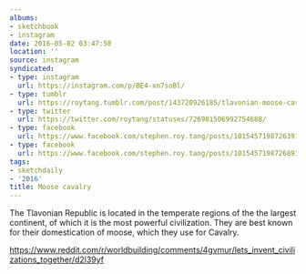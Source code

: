 ```yaml
---
albums:
- sketchbook
- instagram
date: 2016-05-02 03:47:50
location: ''
source: instagram
syndicated:
- type: instagram
  url: https://instagram.com/p/BE4-xn7soBl/
- type: tumblr
  url: https://roytang.tumblr.com/post/143720926185/tlavonian-moose-cavalry-sketchdaily
- type: twitter
  url: https://twitter.com/roytang/statuses/726981506992754688/
- type: facebook
  url: https://www.facebook.com/stephen.roy.tang/posts/10154571987263912:0
- type: facebook
  url: https://www.facebook.com/stephen.roy.tang/posts/10154571987268912
tags:
- sketchdaily
- '2016'
title: Moose cavalry
---
```


The Tlavonian Republic is located in the temperate regions of the the largest continent, of which it is the most powerful civilization. They are best known for their domestication of moose, which they use for Cavalry.

https://www.reddit.com/r/worldbuilding/comments/4gvmur/lets_invent_civilizations_together/d2l39yf